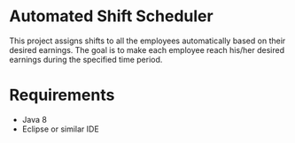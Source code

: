 # Automated Shift Scheduler

This project assigns shifts to all the employees automatically based on their desired earnings. The goal is to make each employee reach his/her desired earnings during the specified time period.

# Requirements

- Java 8
- Eclipse or similar IDE

